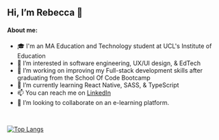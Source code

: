 ## Hi, I’m Rebecca 👋

#### About me:

- 🎓 I'm an MA Education and Technology student at UCL's Institute of Education
- 👀 I’m interested in software engineering, UX/UI design, & EdTech
- 🌱 I’m working on improving my Full-stack development skills after graduating from the School Of Code Bootcamp
- 🧠 I’m currently learning React Native, SASS, & TypeScript
- 📫 You can reach me on [LinkedIn](https://www.linkedin.com/in/rebecca1994/)
- 💞️ I’m looking to collaborate on an e-learning platform.

<br>

[![Top Langs](https://github-readme-stats.vercel.app/api/top-langs/?username=rebeccatuffnell&layout=compact&langs_count=8)](https://github.com/anuraghazra/github-readme-stats)
